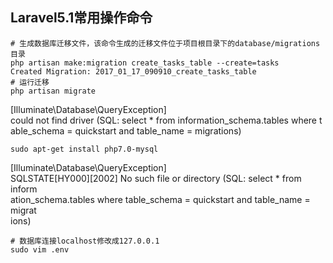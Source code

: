 ## Laravel5.1常用操作命令

```shell
# 生成数据库迁移文件，该命令生成的迁移文件位于项目根目录下的database/migrations目录
php artisan make:migration create_tasks_table --create=tasks
Created Migration: 2017_01_17_090910_create_tasks_table
# 运行迁移
php artisan migrate
```

[Illuminate\Database\QueryException]                                         
  could not find driver (SQL: select * from information_schema.tables where t  
  able_schema = quickstart and table_name = migrations)    

```shell
sudo apt-get install php7.0-mysql
```

[Illuminate\Database\QueryException]                                         
  SQLSTATE[HY000][2002] No such file or directory (SQL: select * from inform  
  ation_schema.tables where table_schema = quickstart and table_name = migrat  
  ions)

```shell
# 数据库连接localhost修改成127.0.0.1
sudo vim .env
```

